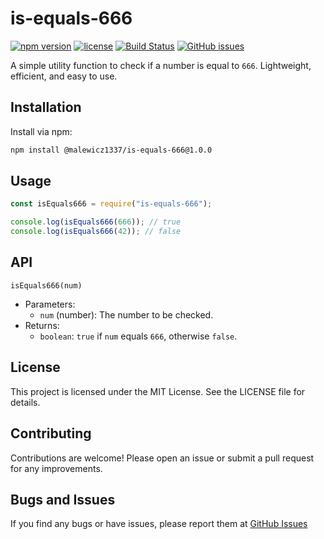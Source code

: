 # is-equals-666

[![npm version](https://img.shields.io/npm/v/@malewicz1337/is-equals-666.svg)](https://www.npmjs.com/package/@malewicz1337/is-equals-666)
[![license](https://img.shields.io/npm/l/is-equals-666.svg)](https://github.com/malewicz1337/is-equals-666/blob/main/LICENSE)
[![Build Status](https://img.shields.io/github/actions/workflow/status/malewicz1337/is-equals-666/ci.yml?branch=main)](https://github.com/malewicz1337/is-equals-666/actions)
[![GitHub issues](https://img.shields.io/github/issues/malewicz1337/is-equals-666.svg)](https://github.com/malewicz1337/is-equals-666/issues)

A simple utility function to check if a number is equal to `666`. Lightweight, efficient, and easy to use.

## Installation

Install via npm:

```bash
npm install @malewicz1337/is-equals-666@1.0.0
```

## Usage

```javascript
const isEquals666 = require("is-equals-666");

console.log(isEquals666(666)); // true
console.log(isEquals666(42)); // false
```

## API

`isEquals666(num)`

- Parameters:
  - `num` (number): The number to be checked.
- Returns:
  - `boolean`: `true` if `num` equals `666`, otherwise `false`.

## License

This project is licensed under the MIT License. See the LICENSE file for details.

## Contributing

Contributions are welcome! Please open an issue or submit a pull request for any improvements.

## Bugs and Issues

If you find any bugs or have issues, please report them at [GitHub Issues](https://github.com/malewicz1337/is-equals-666/issues)
